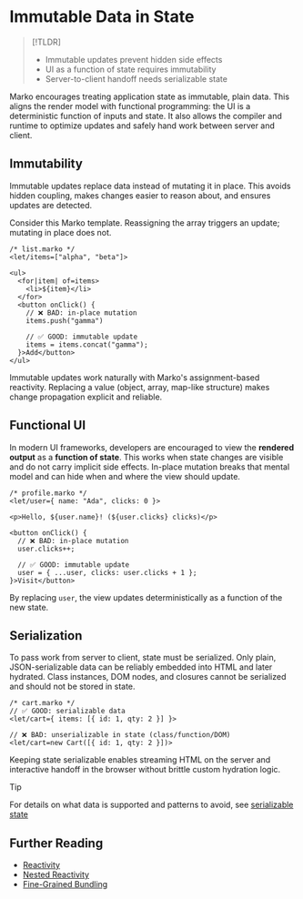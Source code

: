 # Immutable Data in State

> [!TLDR]
> - Immutable updates prevent hidden side effects
> - UI as a function of state requires immutability
> - Server-to-client handoff needs serializable state

Marko encourages treating application state as immutable, plain data. This aligns the render model with functional programming: the UI is a deterministic function of inputs and state. It also allows the compiler and runtime to optimize updates and safely hand work between server and client.

## Immutability

Immutable updates replace data instead of mutating it in place. This avoids hidden coupling, makes changes easier to reason about, and ensures updates are detected.

Consider this Marko template. Reassigning the array triggers an update; mutating in place does not.

```marko
/* list.marko */
<let/items=["alpha", "beta"]>

<ul>
  <for|item| of=items>
    <li>${item}</li>
  </for>
  <button onClick() {
    // ❌ BAD: in-place mutation
    items.push("gamma")

    // ✅ GOOD: immutable update
    items = items.concat("gamma");
  }>Add</button>
</ul>
```

Immutable updates work naturally with Marko's assignment-based reactivity. Replacing a value (object, array, map-like structure) makes change propagation explicit and reliable.

## Functional UI

In modern UI frameworks, developers are encouraged to view the **rendered output** as a **function of state**. This works when state changes are visible and do not carry implicit side effects. In-place mutation breaks that mental model and can hide when and where the view should update.

```marko
/* profile.marko */
<let/user={ name: "Ada", clicks: 0 }>

<p>Hello, ${user.name}! (${user.clicks} clicks)</p>

<button onClick() {
  // ❌ BAD: in-place mutation
  user.clicks++;

  // ✅ GOOD: immutable update
  user = { ...user, clicks: user.clicks + 1 };
}>Visit</button>
```

By replacing `user`, the view updates deterministically as a function of the new state.

## Serialization

To pass work from server to client, state must be serialized. Only plain, JSON-serializable data can be reliably embedded into HTML and later hydrated. Class instances, DOM nodes, and closures cannot be serialized and should not be stored in state.

```marko
/* cart.marko */
// ✅ GOOD: serializable data
<let/cart={ items: [{ id: 1, qty: 2 }] }>

// ❌ BAD: unserializable in state (class/function/DOM)
<let/cart=new Cart([{ id: 1, qty: 2 }])>
```

Keeping state serializable enables streaming HTML on the server and interactive handoff in the browser without brittle custom hydration logic.

> [!TIP]
> For details on what data is supported and patterns to avoid, see [serializable state](./serializable-state.md)

## Further Reading

- [Reactivity](../reference/reactivity.md)
- [Nested Reactivity](./nested-reactivity.md)
- [Fine-Grained Bundling](./fine-grained-bundling.md)
